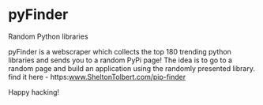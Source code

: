 # pyFinder
Random Python libraries

pyFinder is a webscraper which collects the top 180 trending python libraries and sends you to a random PyPi page! 
The idea is to go to a random page and build an application using the randomly presented library. 
find it here - https:www.SheltonTolbert.com/pip-finder

Happy hacking! 

